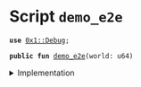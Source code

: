
<a name="demo_e2e"></a>

# Script `demo_e2e`





<pre><code><b>use</b> <a href="../../modules/doc/Debug.md#0x1_Debug">0x1::Debug</a>;
</code></pre>




<pre><code><b>public</b> <b>fun</b> <a href="demo_e2e_0L.md#demo_e2e">demo_e2e</a>(world: u64)
</code></pre>



<details>
<summary>Implementation</summary>


<pre><code><b>fun</b> <a href="demo_e2e_0L.md#demo_e2e">demo_e2e</a> (world: u64) {
    print(&0x0000000000000000000000000011e110); // Hello!
    print(&world); // World!
}
</code></pre>



</details>


[//]: # ("File containing references which can be used from documentation")
[ACCESS_CONTROL]: https://github.com/libra/lip/blob/master/lips/lip-2.md
[ROLE]: https://github.com/libra/lip/blob/master/lips/lip-2.md#roles
[PERMISSION]: https://github.com/libra/lip/blob/master/lips/lip-2.md#permissions
